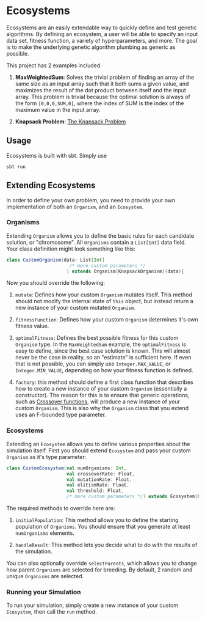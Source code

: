 # Ecosystems

Ecosystems are an easily extendable way to quickly define and test genetic algorithms. By defining an ecosystem, a user will be able to specify an input data set, fitness function, a variety of hyperparameters, and more. The goal is to make the underlying genetic algorithm plumbing as generic as possible.

This project has 2 examples included:

1. **MaxWeightedSum**: Solves the trivial problem of finding an array of the same size as an input array such that it both sums a given value, and maximizes the result of the dot product between itself and the input array. This problem is trivial because the optimal solution is always of the form `[0,0,0,SUM,0]`, where the index of SUM is the index of the maximum value in the input array.

2. **Knapsack Problem**: [The Knapsack Problem](https://en.wikipedia.org/wiki/Knapsack_problem)


## Usage

Ecosystems is built with sbt. Simply use
```
sbt run
```

## Extending Ecosystems

In order to define your own problem, you need to provide your own implementation of both an `Organism`, and an `Ecosystem`. 

### Organisms

Extending `Organism` allows you to define the basic rules for each candidate solution, or "chromosome". All `Organisms` contain a `List[Int]` data field. Your class definition might look something like this:

```scala
class CustomOrganism(data: List[Int]
                       /* more custom parameters */
                      ) extends Organism[KnapsackOrganism](data){
```

Now you should override the following:

1. `mutate`: Defines how your custom `Organism` mutates itself. This method should not modify the internal state of `this` object, but instead return a new instance of your custom mutated `Organism`.

2. `fitnessFunction`: Defines how your custom `Organism` determines it's own fitness value.

3. `optimalFitness`: Defines the best possible fitness for this custom `Organism` type. In the `MaxWeightedSum` example, the `optimalFitness` is easy to define, since the best case solution is known. This will almost never be the case in reality, so an "estimate" is sufficient here. If even that is not possible, you can simply use `Integer.MAX_VALUE`, or `Integer.MIN_VALUE`, depending on how your fitness function is defined. 

4. `factory`: this method should define a first class function that describes how to create a new instance of your custom `Organism` (essentially a constructor). The reason for this is to ensure that generic operations, such as [Crossover functions](https://en.wikipedia.org/wiki/Crossover_(genetic_algorithm)), will produce a new instance of your custom `Organism`. This is also why the `Organism` class that you extend uses an F-bounded type parameter. 


### Ecosystems

Extending an `Ecosystem` allows you to define various properties about the simulation itself. First you should extend `Ecosystem` and pass your custom `Organism` as it's type parameter:

```scala
class CustomEcosystem(val numOrganisms: Int,
                      val crossoverRate: Float,
                      val mutationRate: Float,
                      val elitismRate: Float,
                      val threshold: Float,
                      /* more custom parameters */) extends Ecosystem[CustomOrganism] {
```

The required methods to override here are: 

1. `initialPopulation`: This method allows you to define the starting population of `Organisms`. You should ensure that you generate at least `numOrganisms` elements.

2. `handleResult`: This method lets you decide what to do with the results of the simulation.

You can also optionally override `selectParents`, which allows you to change how parent `Organisms` are selected for breeding. By default, 2 random and unique `Organisms` are selected.

### Running your Simulation

To run your simulation, simply create a new instance of your custom `Ecosystem`, then call the `run` method.
